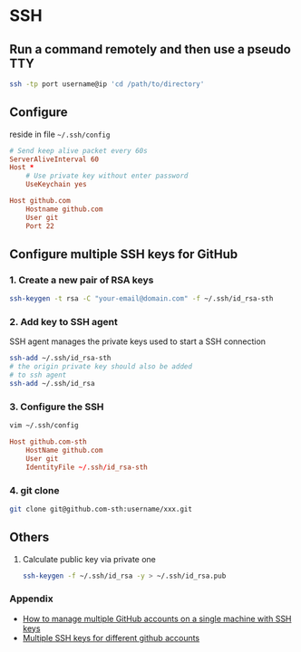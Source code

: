 # SSH

## Run a command remotely and then use a pseudo TTY

```bash
ssh -tp port username@ip 'cd /path/to/directory'
```

## Configure

reside in file `~/.ssh/config`

```conf
# Send keep alive packet every 60s
ServerAliveInterval 60
Host *
    # Use private key without enter password
    UseKeychain yes

Host github.com
    Hostname github.com
    User git
    Port 22
```

## Configure multiple SSH keys for GitHub

### 1. Create a new pair of RSA keys

```bash
ssh-keygen -t rsa -C "your-email@domain.com" -f ~/.ssh/id_rsa-sth
```

### 2. Add key to SSH agent

SSH agent manages the private keys used to start a SSH connection

```bash
ssh-add ~/.ssh/id_rsa-sth
# the origin private key should also be added
# to ssh agent
ssh-add ~/.ssh/id_rsa
```

### 3. Configure the SSH

```bash
vim ~/.ssh/config
```

```conf
Host github.com-sth
    HostName github.com
    User git
    IdentityFile ~/.ssh/id_rsa-sth
```

### 4. git clone

```bash
git clone git@github.com-sth:username/xxx.git
```

## Others

1. Calculate public key via private one

   ```bash
   ssh-keygen -f ~/.ssh/id_rsa -y > ~/.ssh/id_rsa.pub
   ```

   

### Appendix

- [How to manage multiple GitHub accounts on a single machine with SSH keys](https://medium.freecodecamp.org/manage-multiple-github-accounts-the-ssh-way-2dadc30ccaca)
- [Multiple SSH keys for different github accounts](https://gist.github.com/jexchan/2351996)